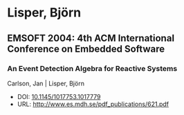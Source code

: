# Lisper, Björn

## EMSOFT 2004: 4th ACM International Conference on Embedded Software

### An Event Detection Algebra for Reactive Systems
Carlson, Jan | Lisper, Björn
* DOI: [10.1145/1017753.1017779](https://doi.org/10.1145/1017753.1017779)
* URL: <http://www.es.mdh.se/pdf_publications/621.pdf>


